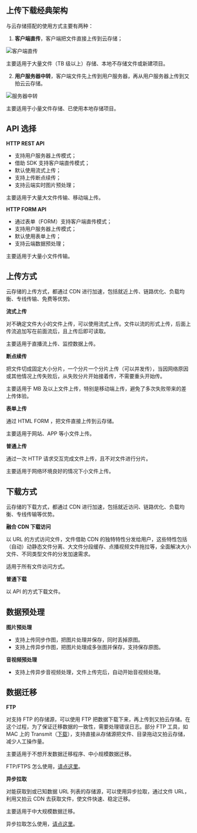 ## 上传下载经典架构

与云存储搭配的使用方式主要有两种：

1. **客户端直传**，客户端把文件直接上传到云存储；

![客户端直传](http://upyun-assets.b0.upaiyun.com/docs/storage/client_upload.png)

主要适用于大量文件（TB 级以上）存储、本地不存储文件或新建项目。

2. **用户服务器中转**，客户端文件先上传到用户服务器，再从用户服务器上传到又拍云云存储。

![服务器中转](http://upyun-assets.b0.upaiyun.com/docs/storage/server_proxy.png)

主要适用于小量文件存储、已使用本地存储项目。

## API 选择

**HTTP REST API**

- 支持用户服务器上传模式；
- 借助 SDK 支持客户端直传模式；
- 默认使用流式上传；
- 支持上传断点续传；
- 支持云端实时图片预处理；

主要适用于大量大文件传输、移动端上传。

**HTTP FORM API**

- 通过表单（FORM）支持客户端直传模式；
- 支持用户服务器上传模式；
- 默认使用表单上传；
- 支持云端数据预处理；

主要适用于大量小文件传输。


## 上传方式

云存储的上传方式，都通过 CDN 进行加速，包括就近上传、链路优化、负载均衡、专线传输、免费等优势。

**流式上传**

对不确定文件大小的文件上传，可以使用流式上传。文件以流的形式上传，后面上传流追加写在前面流后，且上传后即可读取。

主要适用于直播流上传、监控数据上传。


**断点续传**

把文件切成固定大小分片，一个分片一个分片上传（可以并发传），当因网络原因或其他情况上传失败后，从失败分片开始接着传，不需要重头开始传。

主要适用于 MB 及以上文件上传，特别是移动端上传，避免了多次失败带来的差上传体验。

**表单上传**

通过 HTML FORM ，把文件直接上传到云存储。

主要适用于网站、APP 等小文件上传。


**普通上传**

通过一次 HTTP 请求交互完成文件上传，且不对文件进行分片。

主要适用于网络环境良好的情况下小文件上传。


## 下载方式

云存储的下载方式，都通过 CDN 进行加速，包括就近访问、链路优化、负载均衡、专线传输等优势。

**融合 CDN 下载访问**

以 URL 的方式访问文件，文件借助 CDN 的独特特性分发给用户，这些特性包括（自动）动静态文件分离、大文件分段缓存、点播视频文件拖拉等，全面解决大小文件、不同类型文件的分发加速需求。

适用于所有文件访问方式。


**普通下载**

以 API 的方式下载文件。



## 数据预处理

**图片预处理**

- 支持上传同步作图，把图片处理并保存，同时丢掉原图。
- 支持上传异步作图，把图片处理成多张图并保存，支持保存原图。

**音视频预处理**

- 支持上传异步音视频处理，文件上传完后，自动开始音视频处理。


## 数据迁移


**FTP**

对支持 FTP 的存储源，可以使用 FTP 把数据下载下来，再上传到又拍云存储。在这个过程，为了保证迁移数据的一致性，需要处理错误日志。部分 FTP 工具，如 MAC 上的 Transmit（[下载](https://panic.com/transmit/)），支持直接从存储源把文件、目录拖动又拍云存储，减少人工操作量。

主要适用于不想开发数据迁移程序、中小规模数据迁移。

FTP/FTPS 怎么使用，[请点这里](/api/developer_tools/#ftpftps)。


**异步拉取**

对能获取到或已知数据 URL 列表的存储源，可以使用异步拉取，通过文件 URL，利用又拍云 CDN 去获取文件，使文件快速、稳定迁移。

主要适用于中大规模数据迁移。

异步拉取怎么使用，[请点这里](/cloud/spider/)。